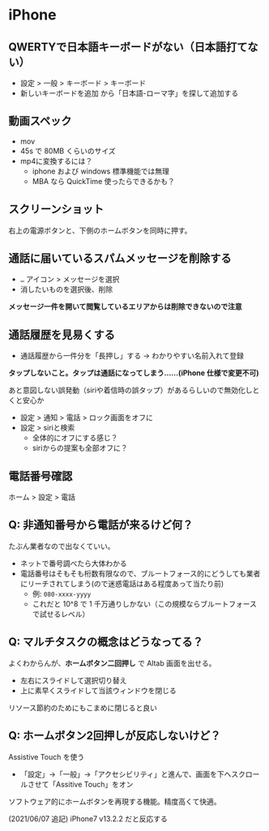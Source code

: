 # iPhone

## QWERTYで日本語キーボードがない（日本語打てない）
- 設定 > 一般 > キーボード > キーボード
- 新しいキーボードを追加 から「日本語-ローマ字」を探して追加する

## 動画スペック
- mov
- 45s で 80MB くらいのサイズ
- mp4に変換するには？
    - iphone および windows 標準機能では無理
    - MBA なら QuickTime 使ったらできるかも？

## スクリーンショット
右上の電源ボタンと、下側のホームボタンを同時に押す。

## 通話に届いているスパムメッセージを削除する
- `…` アイコン > メッセージを選択
- 消したいものを選択後、削除

**メッセージ一件を開いて閲覧しているエリアからは削除できないので注意**

## 通話履歴を見易くする
- 通話履歴から一件分を「長押し」する → わかりやすい名前入れて登録

**タップしないこと。タップは通話になってしまう……(iPhone 仕様で変更不可)**

あと意図しない誤発動（siriや着信時の誤タップ）があるらしいので無効化しとくと安心か

- 設定 > 通知 > 電話 > ロック画面をオフに
- 設定 > siriと検索
    - 全体的にオフにする感じ？
    - siriからの提案も全部オフに？

## 電話番号確認
ホーム > 設定 > 電話

## Q: 非通知番号から電話が来るけど何？
たぶん業者なので出なくていい。

- ネットで番号調べたら大体わかる
- 電話番号はそもそも桁数有限なので、ブルートフォース的にどうしても業者にリーチされてしまう(ので迷惑電話はある程度あって当たり前)
    - 例: `080-xxxx-yyyy`
    - これだと 10^8 で 1 千万通りしかない（この規模ならブルートフォースで試せるレベル）

## Q: マルチタスクの概念はどうなってる？
よくわからんが、**ホームボタン二回押し** で Altab 画面を出せる。

- 左右にスライドして選択切り替え
- 上に素早くスライドして当該ウィンドウを閉じる

リソース節約のためにもこまめに閉じると良い

## Q: ホームボタン2回押しが反応しないけど？
Assistive Touch を使う

- 「設定」→「一般」→「アクセシビリティ」と進んで、画面を下へスクロールさせて「Assitive Touch」をオン

ソフトウェア的にホームボタンを再現する機能。精度高くて快適。

(2021/06/07 追記) iPhone7 v13.2.2 だと反応する
